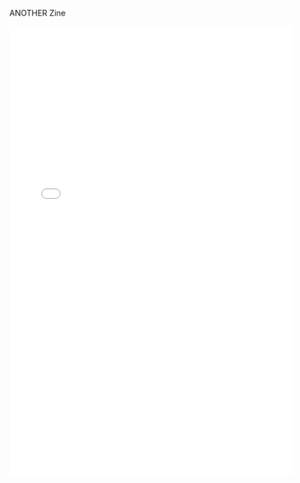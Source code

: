 ANOTHER Zine
<iframe src="/pdf/PAGE005_make-a-zine.pdf" width="100%" height="800px" style="border: none;">
  Your browser doesn’t support embedded PDFs. 
  <a href="/pdf/PAGE005_make-a-zine.pdf" target="_blank">Click here to download the PDF.</a>
</iframe>

